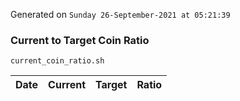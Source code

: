 Generated on `Sunday 26-September-2021 at 05:21:39`

### Current to Target Coin Ratio
`current_coin_ratio.sh`

Date|Current|Target|Ratio
---|---|---|---
